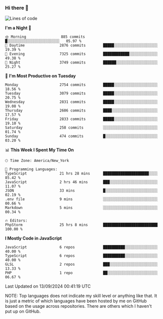 ### Hi there 👋

<!--
**LynxJinxxy/LynxJinxxy** is a ✨ _special_ ✨ repository because its `README.md` (this file) appears on your GitHub profile.

Here are some ideas to get you started:

- 🔭 I’m currently working on ...
- 🌱 I’m currently learning ...
- 👯 I’m looking to collaborate on ...
- 🤔 I’m looking for help with ...
- 💬 Ask me about ...
- 📫 How to reach me: ...
- 😄 Pronouns: ...
- ⚡ Fun fact: ...
-->

<!--START_SECTION:waka-->
![Lines of code](https://img.shields.io/badge/From%20Hello%20World%20I%27ve%20Written-32.0%20million%20lines%20of%20code-blue)

**I'm a Night 🦉** 

```text
🌞 Morning                885 commits         █░░░░░░░░░░░░░░░░░░░░░░░░   05.97 % 
🌆 Daytime                2876 commits        █████░░░░░░░░░░░░░░░░░░░░   19.39 % 
🌃 Evening                7325 commits        ████████████░░░░░░░░░░░░░   49.38 % 
🌙 Night                  3749 commits        ██████░░░░░░░░░░░░░░░░░░░   25.27 % 
```
📅 **I'm Most Productive on Tuesday** 

```text
Monday                   2754 commits        █████░░░░░░░░░░░░░░░░░░░░   18.56 % 
Tuesday                  3079 commits        █████░░░░░░░░░░░░░░░░░░░░   20.75 % 
Wednesday                2831 commits        █████░░░░░░░░░░░░░░░░░░░░   19.08 % 
Thursday                 2606 commits        ████░░░░░░░░░░░░░░░░░░░░░   17.57 % 
Friday                   2833 commits        █████░░░░░░░░░░░░░░░░░░░░   19.10 % 
Saturday                 258 commits         ░░░░░░░░░░░░░░░░░░░░░░░░░   01.74 % 
Sunday                   474 commits         █░░░░░░░░░░░░░░░░░░░░░░░░   03.20 % 
```


📊 **This Week I Spent My Time On** 

```text
🕑︎ Time Zone: America/New_York

💬 Programming Languages: 
TypeScript               21 hrs 28 mins      █████████████████████░░░░   85.42 % 
JavaScript               2 hrs 46 mins       ███░░░░░░░░░░░░░░░░░░░░░░   11.07 % 
JSON                     33 mins             █░░░░░░░░░░░░░░░░░░░░░░░░   02.19 % 
.env file                9 mins              ░░░░░░░░░░░░░░░░░░░░░░░░░   00.66 % 
Markdown                 5 mins              ░░░░░░░░░░░░░░░░░░░░░░░░░   00.34 % 

🔥 Editors: 
PhpStorm                 25 hrs 8 mins       █████████████████████████   100.00 % 
```

**I Mostly Code in JavaScript** 

```text
JavaScript               6 repos             ██████████░░░░░░░░░░░░░░░   40.00 % 
TypeScript               6 repos             ██████████░░░░░░░░░░░░░░░   40.00 % 
GLSL                     2 repos             ███░░░░░░░░░░░░░░░░░░░░░░   13.33 % 
PHP                      1 repo              ██░░░░░░░░░░░░░░░░░░░░░░░   06.67 % 
```




 Last Updated on 13/09/2024 00:41:19 UTC
<!--END_SECTION:waka-->
NOTE: Top languages does not indicate my skill level or anything like that. It is just a metric of which languages have been hosted by me on GitHub based on the usage across repositories. There are others which I haven't put up on GitHub.
